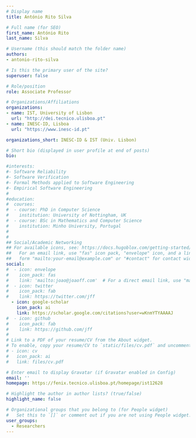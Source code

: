 ```yaml
---
# Display name
title: António Rito Silva

# Full name (for SEO)
first_name: António Rito
last_name: Silva

# Username (this should match the folder name)
authors:
- antonio-rito-silva

# Is this the primary user of the site?
superuser: false

# Role/position
role: Associate Professor

# Organizations/Affiliations
organizations:
- name: IST, University of Lisbon
  url: "http://dei.tecnico.ulisboa.pt"
- name: INESC-ID, Lisboa
  url: "https://www.inesc-id.pt"

organizations_short: INESC-ID & IST (Univ. Lisbon)

# Short bio (displayed in user profile at end of posts)
bio: 

#interests:
#- Software Reliability
#- Software Verification
#- Formal Methods applied to Software Engineering
#- Empirical Software Engineering
#
#education:
#  courses:
#  - course: PhD in Computer Science
#    institution: University of Nottingham, UK
#  - course: BSc in Mathematics and Computer Science
#    institution: Minho University, Portugal
#
#
## Social/Academic Networking
## For available icons, see: https://docs.hugoblox.com/getting-started/page-builder/#icons
##   For an email link, use "fas" icon pack, "envelope" icon, and a link in the
##   form "mailto:your-email@example.com" or "#contact" for contact widget.
social:
#  - icon: envelope
#    icon_pack: fas
#    link: 'mailto:joao@joaoff.com'  # For a direct email link, use "mailto:joao@joaoff.com".
#  - icon: twitter
#    icon_pack: fab
#    link: https://twitter.com/jff
  - icon: google-scholar
    icon_pack: ai
    link: https://scholar.google.com/citations?user=wKnmYTYAAAAJ
#  - icon: github
#    icon_pack: fab
#    link: https://github.com/jff
#    
# Link to a PDF of your resume/CV from the About widget.
# To enable, copy your resume/CV to `static/files/cv.pdf` and uncomment the lines below.
# - icon: cv
#   icon_pack: ai
#   link: files/cv.pdf

# Enter email to display Gravatar (if Gravatar enabled in Config)
email: ''
homepage: https://fenix.tecnico.ulisboa.pt/homepage/ist12628

# Highlight the author in author lists? (true/false)
highlight_name: false

# Organizational groups that you belong to (for People widget)
#   Set this to `[]` or comment out if you are not using People widget.
user_groups:
  - Researchers
---
```

